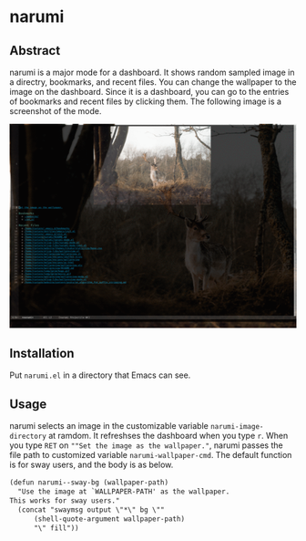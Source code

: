 # narumi

## Abstract
narumi is a major mode for a dashboard.
It shows random sampled image in a directry, bookmarks, and recent files.
You can change the wallpaper to the image on the dashboard.
Since it is a dashboard, you can go to the entries of bookmarks and recent files by clicking them.
The following image is a screenshot of the mode.

![demo](./demo.gif)

## Installation

Put `narumi.el` in a directory that Emacs can see.

## Usage

narumi selects an image in the customizable variable `narumi-image-directory` at ramdom.
It refreshses the dashboard  when you type `r`.
When you type `RET` on `""Set the image as the wallpaper."`, narumi passes the file path to customized variable `narumi-wallpaper-cmd`.
The default function is for sway users, and the body is as below.

```
(defun narumi--sway-bg (wallpaper-path)
  "Use the image at `WALLPAPER-PATH' as the wallpaper.
This works for sway users."
  (concat "swaymsg output \"*\" bg \""
	  (shell-quote-argument wallpaper-path)
	  "\" fill"))
```
